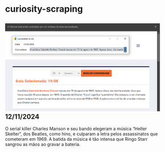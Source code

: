 # curiosity-scraping
![Budget](./execucao.png)
12/11/2024
-
O serial killer Charles Manson e seu bando elegeram a música “Helter Skelter“, dos Beatles, como hino, e culparam a letra pelos assassinatos que cometeram em 1969. A batida da música é tão intensa que Ringo Starr sangrou as mãos ao gravar a bateria.
